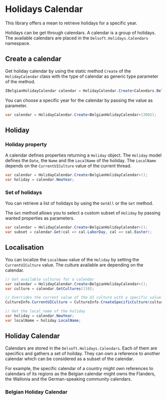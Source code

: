 # Holidays Calendar

This library offers a mean to retrieve holidays for a specific year. 

Holidays can be get through calendars. A calendar is a group of holidays. The available calendars are placed in the `Delsoft.Holidays.Calendars` namespace.

## Create a calendar

Get holiday calendar by using the static method `Create` of the `HolidayCalendar` class with the type of calendar as generic type parameter of the method.

```c#
IBelgianHolidayCalendar calendar = HolidayCalendar.Create<Calendars.BelgianHolidayCalendar>();
```

You can choose a specific year for the calendar by passing the value as parameter.  

```c#
var calendar = HolidayCalendar.Create<BelgianHolidayCalendar>(2002);
```

## Holiday

### Holiday property
A calendar defines properties returning a `Holiday` object. The `Holiday` model defines the `Date`, the `Name` and the `LocalName` of the holiday. The `LocalName` depends on the `CurrentUICulture` value of the current thread.  

```c#
var calendar = HolidayCalendar.Create<BelgianHolidayCalendar>();
var holiday = calendar.NewYear;
```

### Set of holidays
You can retrieve a list of holidays by using the `GetAll` or the `Get` method.

The `Get` method allows you to select a custom subset of `Holiday` by passing wanted properties as parameters.

```c#
var calendar = HolidayCalendar.Create<BelgianHolidayCalendar>();
var subset = calendar.Get(cal => cal.LaborDay, cal => cal.Easter);
```

## Localisation

You can localize the `LocalName` value of the `Holiday` by setting the `CurrentUICulture` value. The culture available are depending on the calendar.

```c#
// Get available cultures for a calendar
var calendar = HolidayCalendar.Create<BelgianHolidayCalendar>();
var culture = calendar.GetCultures()[0];

// Overrides the current value of the UI culture with a specific value.
CultureInfo.CurrentUICulture = CultureInfo.CreateSpecificCulture(culture);

// Get the local name of the holiday
var holiday = calendar.NewYear;
var localName = holiday.LocalName;
```

## Holiday Calendar

Calendars are stored in the `Delsoft.Holidays.Calendars`. Each of them are specifics and gathers a set of holiday. They can own a reference to another calendar which can be considered as a subset of the calendar.

For example, the specific calendar of a country might own references to calendars of its regions as the Belgian calendar might owns the Flanders, the Wallonia and the German-speaking community calendars.

### Belgian Holiday Calendar


